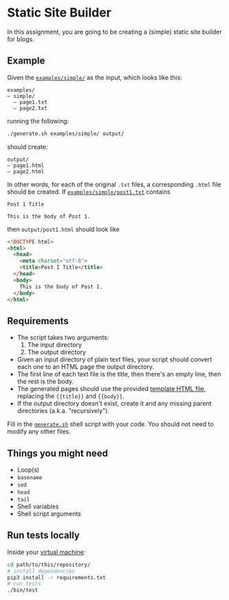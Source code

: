 # Static Site Builder

In this assignment, you are going to be creating a (simple) static site builder for blogs.

## Example

Given the [`examples/simple/`](examples/simple/) as the input, which looks like this:

```
examples/
— simple/
  — page1.txt
  — page2.txt
```

running the following:

```bash
./generate.sh examples/simple/ output/
```

should create:

```
output/
— page1.html
— page2.html
```

In other words, for each of the original `.txt` files, a corresponding `.html` file should be created. If [`examples/simple/post1.txt`](`examples/simple/post1.txt`) contains

```
Post 1 Title

This is the body of Post 1.
```

then `output/post1.html` should look like

```html
<!DOCTYPE html>
<html>
  <head>
    <meta charset="utf-8">
    <title>Post 1 Title</title>
  </head>
  <body>
    This is the body of Post 1.
  </body>
</html>
```

## Requirements

* The script takes two arguments:
    1. The input directory
    1. The output directory
* Given an input directory of plain text files, your script should convert each one to an HTML page the output directory.
* The first line of each text file is the title, then there's an empty line, then the rest is the body.
* The generated pages should use the provided [template HTML file](template.html), replacing the `{{title}}` and `{{body}}`.
* If the output directory doesn't exist, create it and any missing parent directories (a.k.a. "recursively").

Fill in the [`generate.sh`](generate.sh) shell script with your code. You should not need to modify any other files.

## Things you might need

* Loop(s)
* `basename`
* `sed`
* `head`
* `tail`
* Shell variables
* Shell script arguments

## Run tests locally

Inside your [virtual machine](https://docs.google.com/document/d/1sQALBnjr2j0i2Fo2e9hm-4z4x4KiEYdMOZFPE1MH4DM/edit):

```bash
cd path/to/this/repository/
# install dependencies
pip3 install -r requirements.txt
# run tests
./bin/test
```

